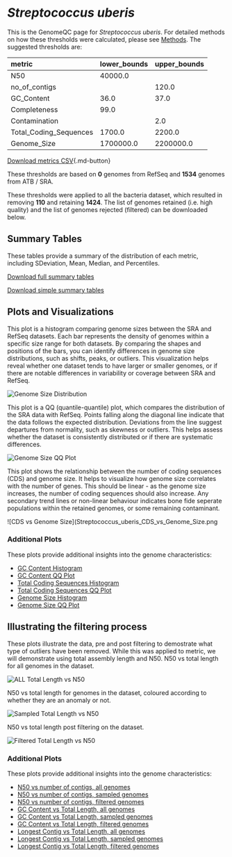 # *Streptococcus uberis*

This is the GenomeQC page for *Streptococcus uberis*. For detailed methods on how these thresholds were calculated, please see [Methods](../../methods.md).
The suggested thresholds are: 

| metric                 | lower_bounds   | upper_bounds   |
|:-----------------------|:---------------|:---------------|
| N50                    | 40000.0        |                |
| no_of_contigs          |                | 120.0          |
| GC_Content             | 36.0           | 37.0           |
| Completeness           | 99.0           |                |
| Contamination          |                | 2.0            |
| Total_Coding_Sequences | 1700.0         | 2200.0         |
| Genome_Size            | 1700000.0      | 2200000.0      |

[Download metrics CSV](Streptococcus_uberis_metrics.csv){.md-button}


These thresholds are based on **0** genomes from RefSeq and **1534** genomes from ATB / SRA.

These thresholds were applied to all the bacteria dataset, which resulted in removing **110** and retaining **1424**.
The list of genomes retained (i.e. high quality) and the list of genomes rejected (filtered) can be downloaded below. 


## Summary Tables
These tables provide a summary of the distribution of each metric, including SDeviation, Mean, Median, and Percentiles.

[Download full summary tables](summary.csv)

[Download simple summary tables](selected_summary.csv)

## Plots and Visualizations

This plot is a histogram comparing genome sizes between the SRA and RefSeq datasets. Each bar represents the density of genomes within a specific size range for both datasets. By comparing the shapes and positions of the bars, you can identify differences in genome size distributions, such as shifts, peaks, or outliers. This visualization helps reveal whether one dataset tends to have larger or smaller genomes, or if there are notable differences in variability or coverage between SRA and RefSeq.

![Genome Size Distribution](Genome_Size_refseq_histogram_kde.png)

This plot is a QQ (quantile-quantile) plot, which compares the distribution of the SRA data with RefSeq. Points falling along the diagonal line indicate that the data follows the expected distribution. Deviations from the line suggest departures from normality, such as skewness or outliers. This helps assess whether the dataset is consistently distributed or if there are systematic differences.

![Genome Size QQ Plot](Genome_Size_refseq_qqplot.png)

This plot shows the relationship between the number of coding sequences (CDS) and genome size. It helps to visualize how genome size correlates with the number of genes. This should be linear - as the genome size increases, the number of coding sequences should also increase. Any secondary trend lines or non-linear behaviour indicates bone fide seperate populations within the retained genomes, or some remaining contaminant. 

![CDS vs Genome Size](Streptococcus_uberis_CDS_vs_Genome_Size.png

### Additional Plots

These plots provide additional insights into the genome characteristics:

- [GC Content Histogram](GC_Content_refseq_histogram_kde.png)
- [GC Content QQ Plot](GC_Content_refseq_qqplot.png)
- [Total Coding Sequences Histogram](Total_Coding_Sequences_refseq_histogram_kde.png)
- [Total Coding Sequences QQ Plot](Total_Coding_Sequences_refseq_qqplot.png)
- [Genome Size Histogram](Genome_Size_refseq_histogram_kde.png)
- [Genome Size QQ Plot](Genome_Size_refseq_qqplot.png)
## Illustrating the filtering process
These plots illustrate the data, pre and post filtering to demostrate what type of outliers have been removed. While this was applied to metric, we will demonstrate using total assembly length and N50.
N50 vs total length for all genomes in the dataset.

![ALL Total Length vs N50](Streptococcus_uberis_all_total_length_N50.png)

N50 vs total length for genomes in the dataset, coloured according to whether they are an anomaly or not.

![Sampled Total Length vs N50](Streptococcus_uberis_sample_total_length_N50.png)

N50 vs total length post filtering on the dataset.

![Filtered Total Length vs N50](Streptococcus_uberis_filt_total_length_N50.png)

### Additional Plots

These plots provide additional insights into the genome characteristics:

- [N50 vs number of contigs, all genomes](Streptococcus_uberis_all_N50_number.png)
- [N50 vs number of contigs, sampled genomes](Streptococcus_uberis_sample_N50_number.png)
- [N50 vs number of contigs, filtered genomes](Streptococcus_uberis_filt_N50_number.png)
- [GC Content vs Total Length, all genomes](Streptococcus_uberis_all_total_length_GC_Content.png)
- [GC Content vs Total Length, sampled genomes](Streptococcus_uberis_sample_total_length_GC_Content.png)
- [GC Content vs Total Length, filtered genomes](Streptococcus_uberis_filt_total_length_GC_Content.png)
- [Longest Contig vs Total Length, all genomes](Streptococcus_uberis_all_total_length_longest.png)
- [Longest Contig vs Total Length, sampled genomes](Streptococcus_uberis_sample_total_length_longest.png)
- [Longest Contig vs Total Length, filtered genomes](Streptococcus_uberis_filt_total_length_longest.png)
